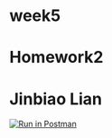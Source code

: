 # week5
# Homework2
# Jinbiao Lian


[![Run in Postman](https://run.pstmn.io/button.svg)](https://app.getpostman.com/run-collection/f2920f40d1417cadf3d2)